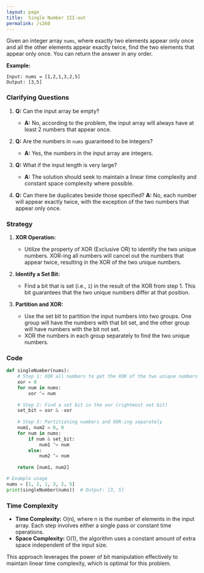 ```yaml
---
layout: page
title:  Single Number III-out
permalink: /s260
---
```


Given an integer array `nums`, where exactly two elements appear only once and all the other elements appear exactly twice, find the two elements that appear only once. You can return the answer in any order.

**Example:**
```
Input: nums = [1,2,1,3,2,5]
Output: [3,5]
```

### Clarifying Questions

1. **Q:** Can the input array be empty?
   - **A:** No, according to the problem, the input array will always have at least 2 numbers that appear once.

2. **Q:** Are the numbers in `nums` guaranteed to be integers?
   - **A:** Yes, the numbers in the input array are integers.

3. **Q:** What if the input length is very large?
   - **A:** The solution should seek to maintain a linear time complexity and constant space complexity where possible.

4. **Q:** Can there be duplicates beside those specified?
    **A:** No, each number will appear exactly twice, with the exception of the two numbers that appear only once.

### Strategy

1. **XOR Operation:** 
   - Utilize the property of XOR (Exclusive OR) to identify the two unique numbers. XOR-ing all numbers will cancel out the numbers that appear twice, resulting in the XOR of the two unique numbers.

2. **Identify a Set Bit:**
   - Find a bit that is set (i.e., `1`) in the result of the XOR from step 1. This bit guarantees that the two unique numbers differ at that position.

3. **Partition and XOR:**
   - Use the set bit to partition the input numbers into two groups. One group will have the numbers with that bit set, and the other group will have numbers with the bit not set.
   - XOR the numbers in each group separately to find the two unique numbers.

### Code

```python
def singleNumber(nums):
    # Step 1: XOR all numbers to get the XOR of the two unique numbers
    xor = 0
    for num in nums:
        xor ^= num
    
    # Step 2: Find a set bit in the xor (rightmost set bit)
    set_bit = xor & -xor
    
    # Step 3: Partitioning numbers and XOR-ing separately
    num1, num2 = 0, 0
    for num in nums:
        if num & set_bit:
            num1 ^= num
        else:
            num2 ^= num
    
    return [num1, num2]

# Example usage
nums = [1, 2, 1, 3, 2, 5]
print(singleNumber(nums))  # Output: [3, 5]
```

### Time Complexity

- **Time Complexity:** O(n), where n is the number of elements in the input array. Each step involves either a single pass or constant time operations.
- **Space Complexity:** O(1), the algorithm uses a constant amount of extra space independent of the input size.

This approach leverages the power of bit manipulation effectively to maintain linear time complexity, which is optimal for this problem.